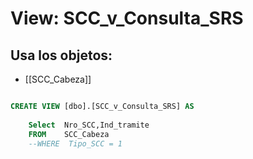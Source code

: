 # View: SCC_v_Consulta_SRS

## Usa los objetos:
- [[SCC_Cabeza]]

```sql

CREATE VIEW [dbo].[SCC_v_Consulta_SRS] AS 
	
	Select  Nro_SCC,Ind_tramite
	FROM	SCC_Cabeza
	--WHERE  Tipo_SCC = 1


```
